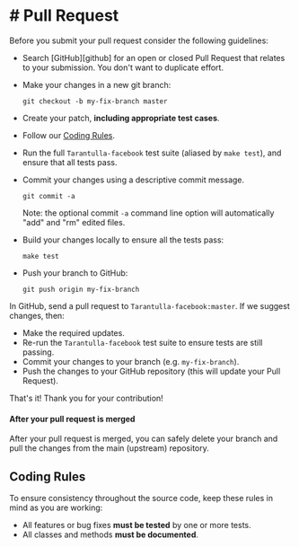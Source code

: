 # # Pull Request
Before you submit your pull request consider the following guidelines:

* Search [GitHub][github] for an open or closed Pull Request that relates to
  your submission. You don't want to duplicate effort.
* Make your changes in a new git branch:

    ```shell
    git checkout -b my-fix-branch master
    ```

* Create your patch, **including appropriate test cases**.
* Follow our [Coding Rules](#rules).
* Run the full `Tarantulla-facebook` test suite (aliased by `make test`), and ensure
  that all tests pass.
* Commit your changes using a descriptive commit message.

    ```shell
    git commit -a
    ```
  Note: the optional commit `-a` command line option will automatically "add"
  and "rm" edited files.

* Build your changes locally to ensure all the tests pass:

    ```shell
    make test
    ```

* Push your branch to GitHub:

    ```shell
    git push origin my-fix-branch
    ```

In GitHub, send a pull request to `Tarantulla-facebook:master`.
If we suggest changes, then:

* Make the required updates.
* Re-run the `Tarantulla-facebook` test suite to ensure tests are still passing.
* Commit your changes to your branch (e.g. `my-fix-branch`).
* Push the changes to your GitHub repository (this will update your Pull Request).

That's it! Thank you for your contribution!



#### After your pull request is merged

After your pull request is merged, you can safely delete your branch and pull the changes from the main (upstream) repository.

## <a name="rules"></a> Coding Rules

To ensure consistency throughout the source code, keep these rules in mind as you are working:

* All features or bug fixes **must be tested** by one or more tests.
* All classes and methods **must be documented**.
